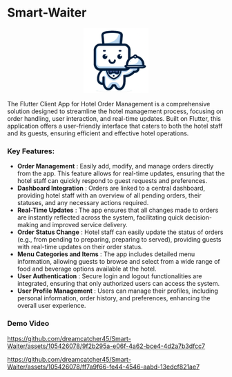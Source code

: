 # Smart-Waiter

<p align="center">
 <img src="logo.png" alt="Smart-Waiter Logo" width="150" height="150">
</p>



The Flutter Client App for Hotel Order Management is a comprehensive solution designed to streamline the hotel management process, focusing on order handling, user interaction, and real-time updates. Built on Flutter, this application offers a user-friendly interface that caters to both the hotel staff and its guests, ensuring efficient and effective hotel operations.

### Key Features:

* **Order Management** : Easily add, modify, and manage orders directly from the app. This feature allows for real-time updates, ensuring that the hotel staff can quickly respond to guest requests and preferences.
* **Dashboard Integration** : Orders are linked to a central dashboard, providing hotel staff with an overview of all pending orders, their statuses, and any necessary actions required.
* **Real-Time Updates** : The app ensures that all changes made to orders are instantly reflected across the system, facilitating quick decision-making and improved service delivery.
* **Order Status Change** : Hotel staff can easily update the status of orders (e.g., from pending to preparing, preparing to served), providing guests with real-time updates on their order status.
* **Menu Categories and Items** : The app includes detailed menu information, allowing guests to browse and select from a wide range of food and beverage options available at the hotel.
* **User Authentication** : Secure login and logout functionalities are integrated, ensuring that only authorized users can access the system.
* **User Profile Management** : Users can manage their profiles, including personal information, order history, and preferences, enhancing the overall user experience.

### Demo Video

https://github.com/dreamcatcher45/Smart-Waiter/assets/105426078/9f2b295a-e06f-4a62-bce4-4d2a7b3dfcc7

https://github.com/dreamcatcher45/Smart-Waiter/assets/105426078/ff7a9f66-fe44-4546-aabd-13edcf821ae7
